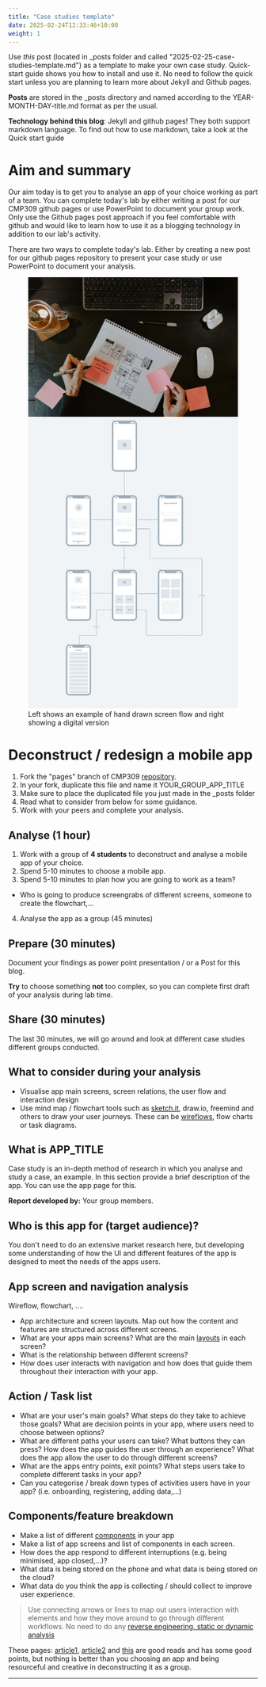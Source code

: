 ```yaml
---
title: "Case studies template"
date: 2025-02-24T12:33:46+10:00
weight: 1
---
```


<!--  https://www.uxmatters.com/mt/archives/2024/06/how-to-build-an-effective-ux-pipeline-from-user-research-to-usability-testing.php  -->
Use *this* post (located in _posts folder and called "2025-02-25-case-studies-template.md") as a template to make your own case study.
Quick-start guide shows you how to install and use it. No need to follow the quick start unless you are planning to learn more about Jekyll and Github pages.

**Posts** are stored in the _posts directory and named according to the YEAR-MONTH-DAY-title.md format as per the usual.

**Technology behind this blog**: Jekyll and github pages! They both support markdown language. To find out how to use markdown, take a look at the Quick start guide


# Aim and summary
Our aim today is to get you to analyse an app of your choice working as part of a team.
You can complete today's lab by either writing a post for our CMP309 github pages or use PowerPoint to document your group work.
Only use the Github pages post approach if you feel comfortable with github and would like to learn how to use it as a blogging technology in addition to our lab's activity.

There are two ways to complete today's lab. Either by creating a new post for our github pages repository to present your case study or use PowerPoint to document your analysis.

<figure class="half">
    <a href="/images/authenticationUserFlow.png"><img src="/images/authenticationUserFlow.png"></a>
    <a href="/images/wireFlowExample.png"><img src="/images/wireFlowExample.png"></a>
    <figcaption>Left shows an example of hand drawn screen flow and right showing a digital version</figcaption>
</figure>


# Deconstruct / redesign a mobile app
1. Fork the "pages" branch of CMP309 [repository](https://github.com/Mehrpouya/CMP309/tree/pages).
2. In your fork, duplicate this file and name it YOUR_GROUP_APP_TITLE
3. Make sure to place the duplicated file you just made in the _posts folder
3. Read what to consider from below for some guidance.
4. Work with your peers and complete your analysis.

## Analyse (1 hour)

1. Work with a group of **4 students** to deconstruct and analyse a mobile app of your choice.
2. Spend 5-10 minutes to choose a mobile app.
3. Spend 5-10 minutes to plan how you are going to work as a team?
  - Who is going to produce screengrabs of different screens, someone to create the flowchart,...
4. Analyse the app as a group (45 minutes)

## Prepare (30 minutes)

Document your findings as power point presentation / or a Post for this blog.

**Try** to choose something **not** too complex, so you can complete first draft of your analysis during lab time.

## Share (30 minutes)
The last 30 minutes, we will go around and look at different case studies different groups conducted.

## What to consider during your analysis
- Visualise app main screens, screen relations, the user flow and interaction design
- Use mind map / flowchart tools such as [sketch.it](https://www.sketch.com/), draw.io, freemind and others to draw your user journeys. These can be [wireflows](https://www.nngroup.com/articles/wireflows/), flow
charts or task diagrams.




## What is APP_TITLE
Case study is an in-depth method of research in which you analyse and study a case, an example. In this section provide a brief description of the app. You can use the app page for this.

**Report developed by:** Your group members.

## Who is this app for (target audience)?  
You don't need to do an extensive market research here, but developing some understanding of how the UI and different features of the app is designed to meet the needs of the apps users.

## App screen and navigation analysis
Wireflow, flowchart, ....

- App architecture and screen layouts. Map out how the content and features are structured across different screens.
- What are your apps main screens? What are the main [layouts](https://developer.android.com/design/ui/mobile/guides/layout-and-content/layout-basics) in each screen?
- What is the relationship between different screens?
- How does user interacts with navigation and how does that guide them throughout their interaction with your app.

## Action / Task list
- What are your user's main goals? What steps do they take to achieve those goals? What are decision points in your app, where users need to choose between options?  
- What are different paths your users can take? What buttons they can press? How does the app guides the user through an experience? What does the app allow the user to do through different screens?
- What are the apps entry points, exit points? What steps users take to complete different tasks in your app?
- Can you categorise / break down types of activities users have in your app? (i.e. onboarding, registering, adding data,...)
## Components/feature breakdown
- Make a list of different [components](https://developer.android.com/design/ui/mobile/guides/components/material-overview) in your app
- Make a list of app screens and list of components in each screen.
- How does the app respond to different interruptions (e.g. being minimised, app closed,...)?
- What data is being stored on the phone and what data is being stored on the cloud?
- What data do you think the app is collecting / should collect to improve user experience.


> Use connecting arrows or lines to map out users interaction with elements and how they move around to go through different workflows.
  No need to do any [reverse engineering, static or dynamic analysis](https://alanbavosa.medium.com/reversing-mobile-apps-the-silent-threat-of-static-analysis-blog-1a9e46a653af)

  These pages: [article1](https://medium.com/@kshields/user-flow-for-app-development-a-beginners-guide-7968dcad5739), [article2](https://www.nngroup.com/articles/user-journeys-vs-user-flows/) and [this](https://www.uxmatters.com/mt/archives/2024/06/how-to-build-an-effective-ux-pipeline-from-user-research-to-usability-testing.php) are good reads and has some good points, but nothing is better than you choosing an app and being resourceful and creative in deconstructing it as a group.





-------------
